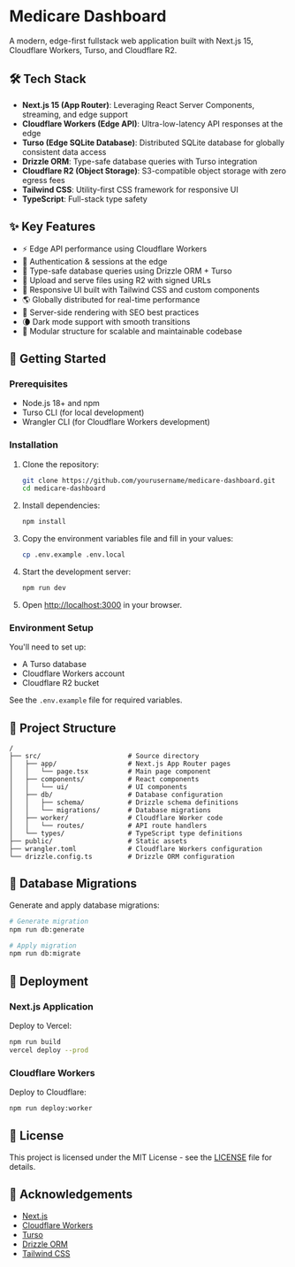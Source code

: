 # Medicare Dashboard

A modern, edge-first fullstack web application built with Next.js 15, Cloudflare Workers, Turso, and Cloudflare R2.

## 🛠️ Tech Stack

- **Next.js 15 (App Router)**: Leveraging React Server Components, streaming, and edge support
- **Cloudflare Workers (Edge API)**: Ultra-low-latency API responses at the edge
- **Turso (Edge SQLite Database)**: Distributed SQLite database for globally consistent data access
- **Drizzle ORM**: Type-safe database queries with Turso integration
- **Cloudflare R2 (Object Storage)**: S3-compatible object storage with zero egress fees
- **Tailwind CSS**: Utility-first CSS framework for responsive UI
- **TypeScript**: Full-stack type safety

## ✨ Key Features

- ⚡ Edge API performance using Cloudflare Workers
- 🔐 Authentication & sessions at the edge
- 💾 Type-safe database queries using Drizzle ORM + Turso
- 📁 Upload and serve files using R2 with signed URLs
- 🎨 Responsive UI built with Tailwind CSS and custom components
- 🌎 Globally distributed for real-time performance
- 🚀 Server-side rendering with SEO best practices
- 🌘 Dark mode support with smooth transitions
- 🧱 Modular structure for scalable and maintainable codebase

## 🚀 Getting Started

### Prerequisites

- Node.js 18+ and npm
- Turso CLI (for local development)
- Wrangler CLI (for Cloudflare Workers development)

### Installation

1. Clone the repository:

   ```bash
   git clone https://github.com/yourusername/medicare-dashboard.git
   cd medicare-dashboard
   ```

2. Install dependencies:

   ```bash
   npm install
   ```

3. Copy the environment variables file and fill in your values:

   ```bash
   cp .env.example .env.local
   ```

4. Start the development server:

   ```bash
   npm run dev
   ```

5. Open [http://localhost:3000](http://localhost:3000) in your browser.

### Environment Setup

You'll need to set up:

- A Turso database
- Cloudflare Workers account
- Cloudflare R2 bucket

See the `.env.example` file for required variables.

## 📁 Project Structure

```
/
├── src/                      # Source directory
│   ├── app/                  # Next.js App Router pages
│   │   └── page.tsx          # Main page component
│   ├── components/           # React components
│   │   └── ui/               # UI components
│   ├── db/                   # Database configuration
│   │   ├── schema/           # Drizzle schema definitions
│   │   └── migrations/       # Database migrations
│   ├── worker/               # Cloudflare Worker code
│   │   └── routes/           # API route handlers
│   └── types/                # TypeScript type definitions
├── public/                   # Static assets
├── wrangler.toml             # Cloudflare Workers configuration
└── drizzle.config.ts         # Drizzle ORM configuration
```

## 🔄 Database Migrations

Generate and apply database migrations:

```bash
# Generate migration
npm run db:generate

# Apply migration
npm run db:migrate
```

## 🚢 Deployment

### Next.js Application

Deploy to Vercel:

```bash
npm run build
vercel deploy --prod
```

### Cloudflare Workers

Deploy to Cloudflare:

```bash
npm run deploy:worker
```

## 📜 License

This project is licensed under the MIT License - see the [LICENSE](LICENSE) file for details.

## 🙏 Acknowledgements

- [Next.js](https://nextjs.org/)
- [Cloudflare Workers](https://workers.cloudflare.com/)
- [Turso](https://turso.tech/)
- [Drizzle ORM](https://orm.drizzle.team/)
- [Tailwind CSS](https://tailwindcss.com/)
